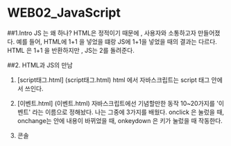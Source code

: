 # WEB02_JavaScript

##1.Intro
JS 는 왜 하나? HTML은 정적이기 때문에 , 사용자와 소통하고자 만들어졌다.
예를 들어, HTML에 1+1 을 넣었을 떄랑 JS에 1+1을 넣었을 때의 결과는 다르다. HTML 은 1+1 을 반환하지만 , JS는 2를 돌려준다.

##2. HTML과 JS의 만남

1) [script태그.html] (script태그.html)
 html 에서 자바스크립트는 script 태그 안에서 쓰인다.
 
2) [이벤트.html] (이벤트.html)
  자바스크립트에선 기념할만한 동작 10~20가지를 '이벤트' 라는 이름으로 정해놨다.
  나는 그중에 3가지를 배웠다.
  onclick 은 눌렀을 때, onchange는 안에 내용이 바뀌었을 때, onkeydown 은 키가 눌렀을 때 작동한다.
  
3) 콘솔
